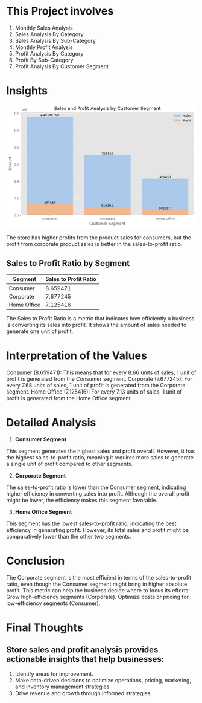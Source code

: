 # This Project involves 

1) Monthly Sales Analysis
2) Sales Analysis By Category
3) Sales Analysis By Sub-Category
4) Monthly Profit Analysis
5) Profit Analysis By Category
6) Profit By Sub-Category
7) Profit Analysis By Customer Segment

# Insights 

![CS Insights](https://github.com/Shaikh-areeb/Store-Sales-Profit-Analysis/blob/main/Customer%20Segments%20Insights.png)

The store has higher profits from the product sales for consumers, but the profit from corporate product sales is better in the sales-to-profit ratio.

## Sales to Profit Ratio by Segment

| Segment      | Sales to Profit Ratio |
|--------------|-----------------------|
| Consumer     | 8.659471              |
| Corporate    | 7.677245              |
| Home Office  | 7.125416              |

The Sales to Profit Ratio is a metric that indicates how efficiently a business is converting its sales into profit. It shows the amount of sales needed to generate one unit of profit.

# Interpretation of the Values

Consumer (8.659471): This means that for every 8.66 units of sales, 1 unit of profit is generated from the Consumer segment.
Corporate (7.677245): For every 7.68 units of sales, 1 unit of profit is generated from the Corporate segment.
Home Office (7.125416): For every 7.13 units of sales, 1 unit of profit is generated from the Home Office segment.

# Detailed Analysis

1. **Consumer Segment**

This segment generates the highest sales and profit overall.
However, it has the highest sales-to-profit ratio, meaning it requires more sales to generate a single unit of profit compared to other segments.

2. **Corporate Segment**

The sales-to-profit ratio is lower than the Consumer segment, indicating higher efficiency in converting sales into profit.
Although the overall profit might be lower, the efficiency makes this segment favorable.

3. **Home Office Segment**

This segment has the lowest sales-to-profit ratio, indicating the best efficiency in generating profit.
However, its total sales and profit might be comparatively lower than the other two segments.

# Conclusion

The Corporate segment is the most efficient in terms of the sales-to-profit ratio, even though the Consumer segment might bring in higher absolute profit.
This metric can help the business decide where to focus its efforts:
Grow high-efficiency segments (Corporate).
Optimize costs or pricing for low-efficiency segments (Consumer).


# Final Thoughts

## Store sales and profit analysis provides actionable insights that help businesses:

1) Identify areas for improvement.
2) Make data-driven decisions to optimize operations, pricing, marketing, and inventory management strategies.
3) Drive revenue and growth through informed strategies.
